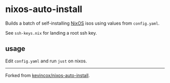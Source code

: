 # nixos-auto-install

Builds a batch of self-installing [NixOS](https://nixos.org/) isos using values from `config.yaml`.

See `ssh-keys.nix` for landing a root ssh key.

## usage

Edit `config.yaml` and run `just` on nixos.

---

Forked from [kevincox/nixos-auto-install](https://gitlab.com/kevincox/nixos-auto-install).
